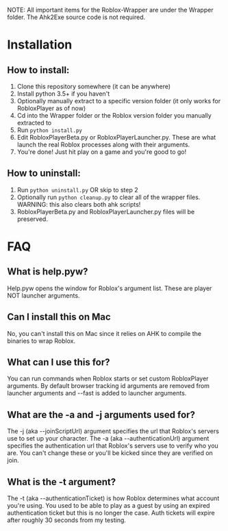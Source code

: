 NOTE: All important items for the Roblox-Wrapper are under the Wrapper folder. The Ahk2Exe source code is not required.
# Installation
## How to install:
  1. Clone this repository somewhere (it can be anywhere)
  2. Install python 3.5+ if you haven't
  3. Optionally manually extract to a specific version folder (it only works for RobloxPlayer as of now)
  4. Cd into the Wrapper folder or the Roblox version folder you manually extracted to
  5. Run `python install.py`
  6. Edit RobloxPlayerBeta.py or RobloxPlayerLauncher.py. These are what launch the real Roblox processes along with their arguments.
  5. You're done! Just hit play on a game and you're good to go!
## How to uninstall:
  1. Run `python uninstall.py` OR skip to step 2
  2. Optionally run `python cleanup.py` to clear all of the wrapper files. WARNING: this also clears both ahk scripts!
  3. RobloxPlayerBeta.py and RobloxPlayerLauncher.py files will be preserved.

# FAQ
## What is help.pyw?
Help.pyw opens the window for Roblox's argument list. These are player NOT launcher arguments.

## Can I install this on Mac
No, you can't install this on Mac since it relies on AHK to compile the binaries to wrap Roblox.

## What can I use this for?
You can run commands when Roblox starts or set custom RobloxPlayer arguments. By default browser tracking id arguments are removed from launcher arguments and --fast is added to launcher arguments.

## What are the -a and -j arguments used for?
The -j (aka --joinScriptUrl) argument specifies the url that Roblox's servers use to set up your character.
The -a (aka --authenticationUrl) argument specifies the authentication url that Roblox's servers use to verify who you are.
You can't change these or you'll be kicked since they are verified on join.

## What is the -t argument?
The -t (aka --authenticationTicket) is how Roblox determines what account you're using. You used to be able to play as a guest by using an expired authentication ticket but this is no longer the case. Auth tickets will expire after roughly 30 seconds from my testing.
